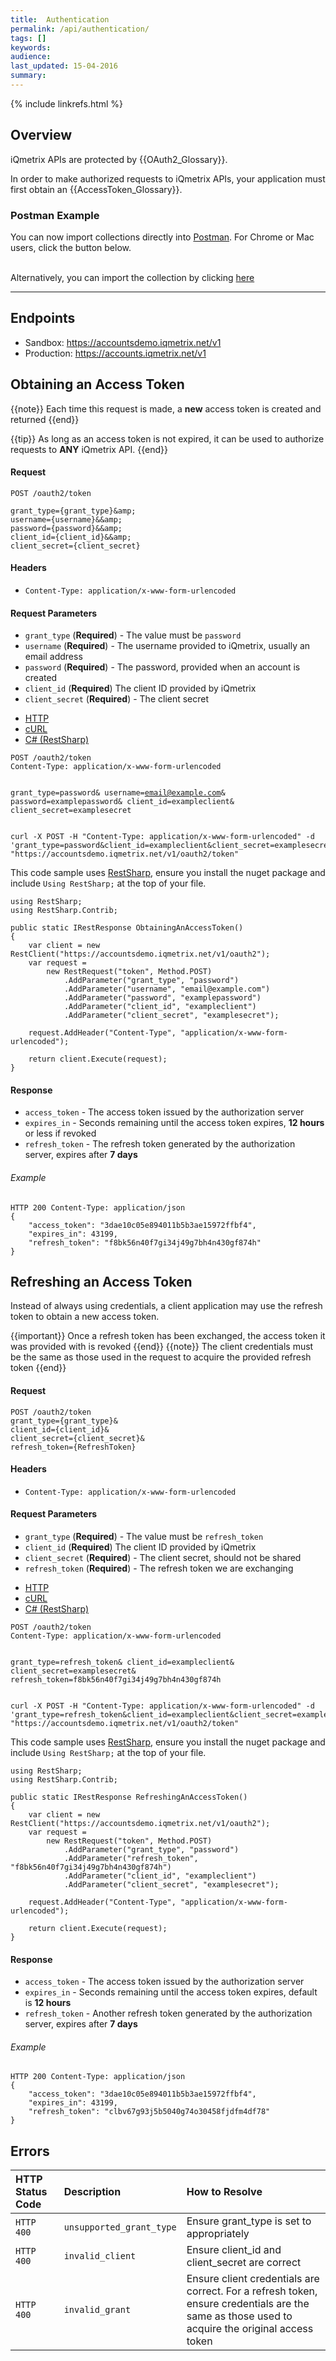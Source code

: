 ```yaml
---
title:  Authentication
permalink: /api/authentication/
tags: []
keywords: 
audience: 
last_updated: 15-04-2016
summary: 
---
```


<link rel="stylesheet" type="text/css" href="../../css/prism.css">

<script src="../../js/prism.js"></script>

{% include linkrefs.html %}

## Overview 

iQmetrix APIs are protected by {{OAuth2_Glossary}}.

In order to make authorized requests to iQmetrix APIs, your application must first obtain an {{AccessToken_Glossary}}.

### Postman Example

You can now import collections directly into <a href="http://www.getpostman.com">Postman</a>. For Chrome or Mac users, click the button below.

<div class="postman-run-button"
data-postman-action="collection/import"
data-postman-var-1="334bc00c63a6a8866669"></div>
<script type="text/javascript">
  (function (p,o,s,t,m,a,n) {
    !p[s] && (p[s] = function () { (p[t] || (p[t] = [])).push(arguments); });
    !o.getElementById(s+t) && o.getElementsByTagName("head")[0].appendChild((
      (n = o.createElement("script")),
      (n.id = s+t), (n.async = 1), (n.src = m), n
    ));
  }(window, document, "_pm", "PostmanRunObject", "https://run.pstmn.io/button.js"));
</script>

<br />
Alternatively, you can import the collection by clicking <a href="https://www.getpostman.com/collections/334bc00c63a6a8866669">here</a> 

<hr />

## Endpoints

* Sandbox: <a href="https://accountsdemo.iqmetrix.net/v1">https://accountsdemo.iqmetrix.net/v1</a>
* Production: <a href="https://accounts.iqmetrix.net/v1">https://accounts.iqmetrix.net/v1</a>

## Obtaining an Access Token

{{note}}
Each time this request is made, a <b>new</b> access token is created and returned
{{end}}

{{tip}}
As long as an access token is not expired, it can be used to authorize requests to <b>ANY</b> iQmetrix API. 
{{end}}

#### Request

    POST /oauth2/token

    grant_type={grant_type}&amp;
    username={username}&&amp;
    password={password}&&amp;
    client_id={client_id}&&amp;
    client_secret={client_secret}

#### Headers

* `Content-Type: application/x-www-form-urlencoded`

#### Request Parameters

*  `grant_type` (**Required**) - The value must be `password`
*  `username` (**Required**) - The username provided to iQmetrix, usually an email address
*  `password` (**Required**) - The password, provided when an account is created
*  `client_id` (**Required**) The client ID provided by iQmetrix
*  `client_secret` (**Required**) - The client secret

<ul class="nav nav-tabs">
    <li class="active"><a href="#http-obtaining-an-access-token" data-toggle="tab">HTTP</a></li>
    <li><a href="#curl-obtaining-an-access-token" data-toggle="tab">cURL</a></li>
    <li><a href="#csharp-obtaining-an-access-token" data-toggle="tab">C# (RestSharp)</a></li>
</ul>

<div class="tab-content"> 

<div role="tabpanel" class="tab-pane active" id="http-obtaining-an-access-token">
<pre id="http-code-obtaining-an-access-token"><code class="language-http">POST /oauth2/token
Content-Type: application/x-www-form-urlencoded

grant_type=password&amp;
username=email@example.com&amp;
password=examplepassword&amp;
client_id=exampleclient&amp;
client_secret=examplesecret</code></pre></div>

<div role="tabpanel" class="tab-pane" id="curl-obtaining-an-access-token"><pre id="curl-code-obtaining-an-access-token"><code class="language-http">curl -X POST -H "Content-Type: application/x-www-form-urlencoded" -d 'grant_type=password&amp;client_id=exampleclient&amp;client_secret=examplesecret&amp;username=example@example.com&amp;password=examplepassword' "https://accountsdemo.iqmetrix.net/v1/oauth2/token"</code></pre></div>

<div role="tabpanel" class="tab-pane" id="csharp-obtaining-an-access-token">
This code sample uses <a href="http://restsharp.org/">RestSharp</a>, ensure you install the nuget package and include <code>Using RestSharp;</code> at the top of your file.

<pre id="csharp-code-obtaining-an-access-token"><code class="language-csharp">using RestSharp;
using RestSharp.Contrib;

public static IRestResponse ObtainingAnAccessToken()
{
    var client = new RestClient("https://accountsdemo.iqmetrix.net/v1/oauth2");
    var request =
        new RestRequest("token", Method.POST)
            .AddParameter("grant_type", "password")
            .AddParameter("username", "email@example.com")
            .AddParameter("password", "examplepassword")
            .AddParameter("client_id", "exampleclient")
            .AddParameter("client_secret", "examplesecret");

    request.AddHeader("Content-Type", "application/x-www-form-urlencoded");

    return client.Execute(request);
}</code></pre></div>
</div>

<h4>Response</h4>

* `access_token` - The access token issued by the authorization server
* `expires_in` - Seconds remaining until the access token expires, **12 hours** or less if revoked
* `refresh_token` - The refresh token generated by the authorization server, expires after **7 days**

###### Example

    HTTP 200 Content-Type: application/json
    {
        "access_token": "3dae10c05e894011b5b3ae15972ffbf4",
        "expires_in": 43199,
        "refresh_token": "f8bk56n40f7gi34j49g7bh4n430gf874h" 
    }

## Refreshing an Access Token 

Instead of always using credentials, a client application may use the refresh token to obtain a new access token.

{{important}}
Once a refresh token has been exchanged, the access token it was provided with is revoked
{{end}}
{{note}}
The client credentials must be the same as those used in the request to acquire the provided refresh token
{{end}}

#### Request

    POST /oauth2/token
    grant_type={grant_type}&
    client_id={client_id}&
    client_secret={client_secret}&
    refresh_token={RefreshToken}

#### Headers

* `Content-Type: application/x-www-form-urlencoded`

#### Request Parameters

* `grant_type` (**Required**) - The value must be `refresh_token`
* `client_id` (**Required**) The client ID provided by iQmetrix
* `client_secret` (**Required**) - The client secret, should not be shared
* `refresh_token` (**Required**) - The refresh token we are exchanging 

<ul class="nav nav-tabs">
    <li class="active"><a href="#http-refreshing-an-access-token" data-toggle="tab">HTTP</a></li>
    <li><a href="#curl-refreshing-an-access-token" data-toggle="tab">cURL</a></li>
    <li><a href="#csharp-refreshing-an-access-token" data-toggle="tab">C# (RestSharp)</a></li>
</ul>

<div class="tab-content"> 

<div role="tabpanel" class="tab-pane active" id="http-refreshing-an-access-token">
<pre id="http-code-refreshing-an-access-token"><code class="language-http">POST /oauth2/token 
Content-Type: application/x-www-form-urlencoded

grant_type=refresh_token&amp;
client_id=exampleclient&amp;
client_secret=examplesecret&amp; 
refresh_token=f8bk56n40f7gi34j49g7bh4n430gf874h</code></pre></div>
<div role="tabpanel" class="tab-pane" id="curl-refreshing-an-access-token"><pre id="curl-code-refreshing-an-access-token"><code class="language-http">curl -X POST -H "Content-Type: application/x-www-form-urlencoded" -d 'grant_type=refresh_token&amp;client_id=exampleclient&amp;client_secret=examplesecret&amp;refresh_token=f8bk56n40f7gi34j49g7bh4n430gf874h' "https://accountsdemo.iqmetrix.net/v1/oauth2/token"</code></pre></div>

<div role="tabpanel" class="tab-pane" id="csharp-refreshing-an-access-token">
This code sample uses <a href="http://restsharp.org/">RestSharp</a>, ensure you install the nuget package and include <code>Using RestSharp;</code> at the top of your file.

<pre id="csharp-code-refreshing-an-access-token"><code class="language-csharp">using RestSharp;
using RestSharp.Contrib;

public static IRestResponse RefreshingAnAccessToken()
{
    var client = new RestClient("https://accountsdemo.iqmetrix.net/v1/oauth2");
    var request =
        new RestRequest("token", Method.POST)
            .AddParameter("grant_type", "password")
            .AddParameter("refresh_token", "f8bk56n40f7gi34j49g7bh4n430gf874h")
            .AddParameter("client_id", "exampleclient")
            .AddParameter("client_secret", "examplesecret");

    request.AddHeader("Content-Type", "application/x-www-form-urlencoded");

    return client.Execute(request);
}</code></pre></div>
</div>

#### Response

* `access_token` - The access token issued by the authorization server
* `expires_in` - Seconds remaining until the access token expires, default is **12 hours**
* `refresh_token` - Another refresh token generated by the authorization server, expires after **7 days**

###### Example

    HTTP 200 Content-Type: application/json 
    { 
        "access_token": "3dae10c05e894011b5b3ae15972ffbf4", 
        "expires_in": 43199, 
        "refresh_token": "clbv67g93j5b5040g74o30458fjdfm4df78" 
    }

## Errors

| HTTP Status Code | Description | How to Resolve |
|:-----------------|:------------|:---------------|
| `HTTP 400` | `unsupported_grant_type` | Ensure grant_type is set to appropriately |
| `HTTP 400` | `invalid_client` | Ensure client_id and client_secret are correct |
| `HTTP 400` | `invalid_grant` | Ensure client credentials are correct. For a refresh token, ensure credentials are the same as those used to acquire the original access token  |
